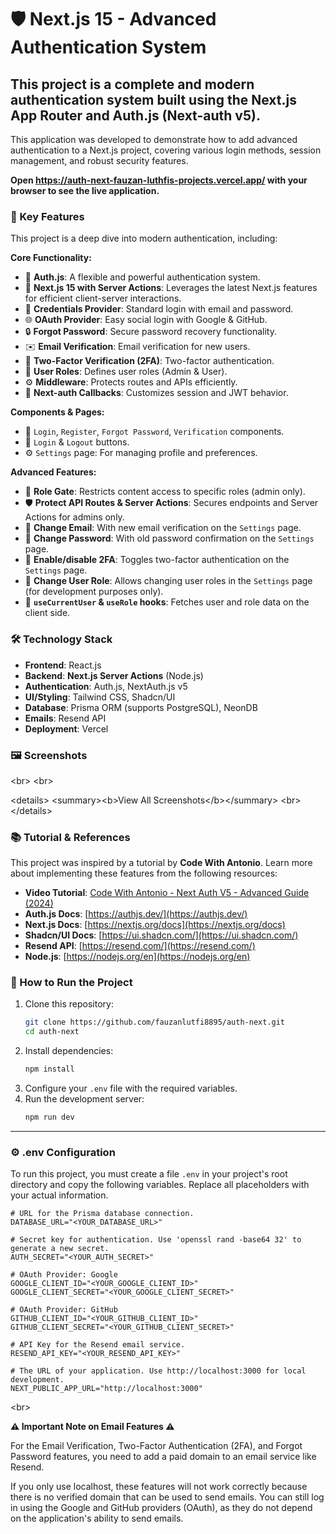 # 🛡️ Next.js 15 - Advanced Authentication System

## This project is a complete and modern authentication system built using the Next.js App Router and Auth.js (Next-auth v5).

This application was developed to demonstrate how to add advanced authentication to a Next.js project, covering various login methods, session management, and robust security features.

**Open https://auth-next-fauzan-luthfis-projects.vercel.app/ with your browser to see the live application.**

### 🚀 Key Features

This project is a deep dive into modern authentication, including:

**Core Functionality:**

  * 🔐 **Auth.js**: A flexible and powerful authentication system.
  * 🚀 **Next.js 15 with Server Actions**: Leverages the latest Next.js features for efficient client-server interactions.
  * 🔑 **Credentials Provider**: Standard login with email and password.
  * 🌐 **OAuth Provider**: Easy social login with Google & GitHub.
  * 🔒 **Forgot Password**: Secure password recovery functionality.
  * ✉️ **Email Verification**: Email verification for new users.
  * 📱 **Two-Factor Verification (2FA)**: Two-factor authentication.
  * 👥 **User Roles**: Defines user roles (Admin & User).
  * ⚙️ **Middleware**: Protects routes and APIs efficiently.
  * 🔄 **Next-auth Callbacks**: Customizes session and JWT behavior.

**Components & Pages:**

  * 👤 `Login`, `Register`, `Forgot Password`, `Verification` components.
  * 🚪 `Login` & `Logout` buttons.
  * ⚙️ `Settings` page: For managing profile and preferences.

**Advanced Features:**

  * 👮 **Role Gate**: Restricts content access to specific roles (admin only).
  * 🛡️ **Protect API Routes & Server Actions**: Secures endpoints and Server Actions for admins only.
  * 📧 **Change Email**: With new email verification on the `Settings` page.
  * 🔑 **Change Password**: With old password confirmation on the `Settings` page.
  * 🔔 **Enable/disable 2FA**: Toggles two-factor authentication on the `Settings` page.
  * 🔄 **Change User Role**: Allows changing user roles in the `Settings` page (for development purposes only).
  * 🧑 **`useCurrentUser` & `useRole` hooks**: Fetches user and role data on the client side.

### 🛠️ Technology Stack

  * **Frontend**: React.js
  * **Backend**: **Next.js Server Actions** (Node.js)
  * **Authentication**: Auth.js, NextAuth.js v5
  * **UI/Styling**: Tailwind CSS, Shadcn/UI
  * **Database**: Prisma ORM (supports PostgreSQL), NeonDB
  * **Emails**: Resend API
  * **Deployment**: Vercel

### 🖼️ Screenshots

\<br\>
\<br\>

\<details\>
\<summary\>\<b\>View All Screenshots\</b\>\</summary\>
\<br\>
\</details\>

### 📚 Tutorial & References

This project was inspired by a tutorial by **Code With Antonio**. Learn more about implementing these features from the following resources:

  * **Video Tutorial**: [Code With Antonio - Next Auth V5 - Advanced Guide (2024)](https://youtu.be/1MTyCvS05V4?si=dbTWLtDTTUOr27v-)
  * **Auth.js Docs**: [https://authjs.dev/](https://authjs.dev/)
  * **Next.js Docs**: [https://nextjs.org/docs](https://nextjs.org/docs)
  * **Shadcn/UI Docs**: [https://ui.shadcn.com/](https://ui.shadcn.com/)
  * **Resend API**: [https://resend.com/](https://resend.com/)
  * **Node.js**: [https://nodejs.org/en](https://nodejs.org/en)

### 🚀 How to Run the Project

1.  Clone this repository:
    ```bash
    git clone https://github.com/fauzanlutfi8895/auth-next.git
    cd auth-next
    ```
2.  Install dependencies:
    ```bash
    npm install
    ```
3.  Configure your `.env` file with the required variables.
4.  Run the development server:
    ```bash
    npm run dev
    ```

-----

### ⚙️ .env Configuration

To run this project, you must create a file `.env` in your project's root directory and copy the following variables. Replace all placeholders with your actual information.

```env
# URL for the Prisma database connection.
DATABASE_URL="<YOUR_DATABASE_URL>"

# Secret key for authentication. Use 'openssl rand -base64 32' to generate a new secret.
AUTH_SECRET="<YOUR_AUTH_SECRET>"

# OAuth Provider: Google
GOOGLE_CLIENT_ID="<YOUR_GOOGLE_CLIENT_ID>"
GOOGLE_CLIENT_SECRET="<YOUR_GOOGLE_CLIENT_SECRET>"

# OAuth Provider: GitHub
GITHUB_CLIENT_ID="<YOUR_GITHUB_CLIENT_ID>"
GITHUB_CLIENT_SECRET="<YOUR_GITHUB_CLIENT_SECRET>"

# API Key for the Resend email service.
RESEND_API_KEY="<YOUR_RESEND_API_KEY>"

# The URL of your application. Use http://localhost:3000 for local development.
NEXT_PUBLIC_APP_URL="http://localhost:3000"
```

\<br\>

**⚠️ Important Note on Email Features ⚠️**

For the Email Verification, Two-Factor Authentication (2FA), and Forgot Password features, you need to add a paid domain to an email service like Resend.

If you only use localhost, these features will not work correctly because there is no verified domain that can be used to send emails. You can still log in using the Google and GitHub providers (OAuth), as they do not depend on the application's ability to send emails.
